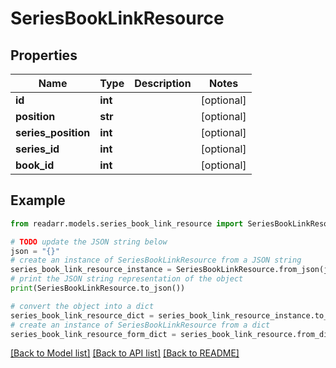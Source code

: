 # SeriesBookLinkResource


## Properties

Name | Type | Description | Notes
------------ | ------------- | ------------- | -------------
**id** | **int** |  | [optional] 
**position** | **str** |  | [optional] 
**series_position** | **int** |  | [optional] 
**series_id** | **int** |  | [optional] 
**book_id** | **int** |  | [optional] 

## Example

```python
from readarr.models.series_book_link_resource import SeriesBookLinkResource

# TODO update the JSON string below
json = "{}"
# create an instance of SeriesBookLinkResource from a JSON string
series_book_link_resource_instance = SeriesBookLinkResource.from_json(json)
# print the JSON string representation of the object
print(SeriesBookLinkResource.to_json())

# convert the object into a dict
series_book_link_resource_dict = series_book_link_resource_instance.to_dict()
# create an instance of SeriesBookLinkResource from a dict
series_book_link_resource_form_dict = series_book_link_resource.from_dict(series_book_link_resource_dict)
```
[[Back to Model list]](../README.md#documentation-for-models) [[Back to API list]](../README.md#documentation-for-api-endpoints) [[Back to README]](../README.md)


